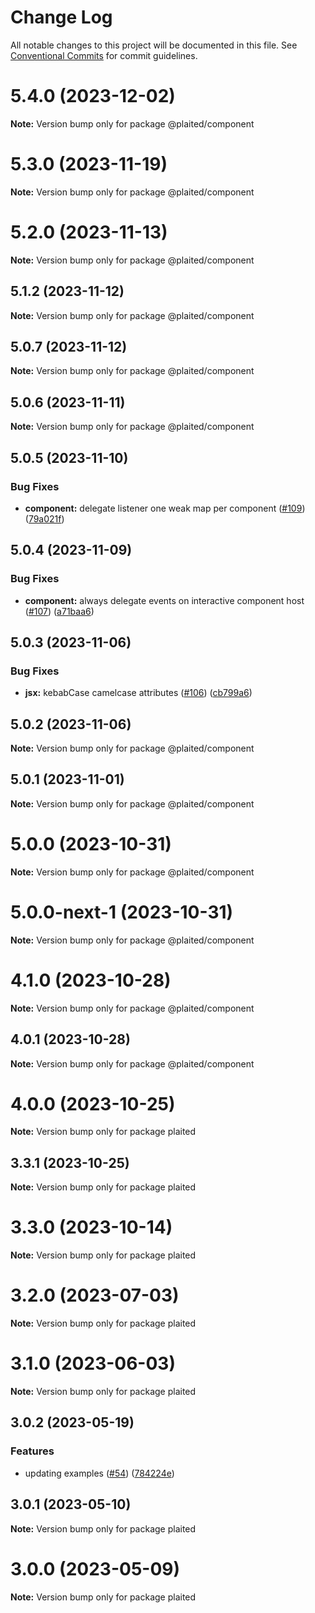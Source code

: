 # Change Log

All notable changes to this project will be documented in this file.
See [Conventional Commits](https://conventionalcommits.org) for commit guidelines.

# 5.4.0 (2023-12-02)

**Note:** Version bump only for package @plaited/component





# 5.3.0 (2023-11-19)

**Note:** Version bump only for package @plaited/component





# 5.2.0 (2023-11-13)

**Note:** Version bump only for package @plaited/component

## 5.1.2 (2023-11-12)

**Note:** Version bump only for package @plaited/component

## 5.0.7 (2023-11-12)

**Note:** Version bump only for package @plaited/component

## 5.0.6 (2023-11-11)

**Note:** Version bump only for package @plaited/component

## 5.0.5 (2023-11-10)

### Bug Fixes

- **component:** delegate listener one weak map per component ([#109](https://github.com/plaited/plaited/issues/109)) ([79a021f](https://github.com/plaited/plaited/commit/79a021fe7669d4ee5318c0ea8c0d104e805cb07e))

## 5.0.4 (2023-11-09)

### Bug Fixes

- **component:** always delegate events on interactive component host ([#107](https://github.com/plaited/plaited/issues/107)) ([a71baa6](https://github.com/plaited/plaited/commit/a71baa6c5628cd182fe836321c30afec7879e738))

## 5.0.3 (2023-11-06)

### Bug Fixes

- **jsx:** kebabCase camelcase attributes ([#106](https://github.com/plaited/plaited/issues/106)) ([cb799a6](https://github.com/plaited/plaited/commit/cb799a61a7ca0068628ae56eda345671651f7cfb))

## 5.0.2 (2023-11-06)

**Note:** Version bump only for package @plaited/component

## 5.0.1 (2023-11-01)

**Note:** Version bump only for package @plaited/component

# 5.0.0 (2023-10-31)

**Note:** Version bump only for package @plaited/component

# 5.0.0-next-1 (2023-10-31)

**Note:** Version bump only for package @plaited/component

# 4.1.0 (2023-10-28)

**Note:** Version bump only for package @plaited/component

## 4.0.1 (2023-10-28)

**Note:** Version bump only for package @plaited/component

# 4.0.0 (2023-10-25)

**Note:** Version bump only for package plaited

## 3.3.1 (2023-10-25)

**Note:** Version bump only for package plaited

# 3.3.0 (2023-10-14)

**Note:** Version bump only for package plaited

# 3.2.0 (2023-07-03)

**Note:** Version bump only for package plaited

# 3.1.0 (2023-06-03)

**Note:** Version bump only for package plaited

## 3.0.2 (2023-05-19)

### Features

- updating examples ([#54](https://github.com/plaited/plaited/issues/54)) ([784224e](https://github.com/plaited/plaited/commit/784224ebb90ec1954f919632de379036c95d8ea0))

## 3.0.1 (2023-05-10)

**Note:** Version bump only for package plaited

# 3.0.0 (2023-05-09)

**Note:** Version bump only for package plaited
